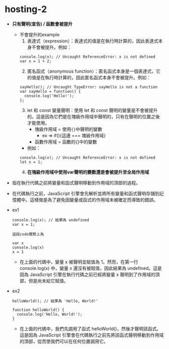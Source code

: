 # hosting-2
- **只有聲明(宣告) / 函數會被提升**
    - 不會提升的example
        1. 表達式（expression）：表達式的值是在執行時計算的，因此表達式本身不會被提升。例如：
        ```
        console.log(x); // Uncaught ReferenceError: x is not defined
        var x = 1 + 2;
        ```
        2. 匿名函式（anonymous function）：匿名函式本身是一個表達式，它的值是在執行時計算的，因此匿名函式本身不會被提升。例如：
        ```
        sayHello(); // Uncaught TypeError: sayHello is not a function
        var sayHello = function() {
          console.log('Hello!');
        };

        ```
        3. let 和 const 變量聲明：使用 let 和 const 聲明的變量是不會被提升的。這是因為它們是在塊級作用域中聲明的，只有在聲明的位置之後才能使用。
            - 塊級作用域 = 使用```{}```中聲明的變數
                - ex => if(){這邊 === 塊級作用域}
            - 函數作用域 = 函數的{}中的變數
        - 例如：
        ```
        console.log(x); // Uncaught ReferenceError: x is not defined
        let x = 1;
        ```
        4. **在塊級作用域中使用var聲明的變數還是會被提升至全局作用域**
       
- 指在執行代碼之前將變量和函式聲明移動到作用域的頂部的過程。
- 在代碼執行之前，JavaScript 引擎會先解析並將所有變量和函式聲明存儲到記憶體中。這樣做是為了避免因變量或函式的作用域未被確定而導致的錯誤。
- ex1
    ```
    console.log(x); // 結果為 undefined
    var x = 1;
    
    這段code實際上為
    
    var x
    console.log(x)
    x = 1
    ```
    - 在上面的代碼中，變量 x 被聲明並賦值為 1。然而，在第一行 console.log(x) 中，變量 x 還沒有被賦值，因此結果為 undefined。這是因為 JavaScript 引擎在執行代碼之前已經將變量 x 聲明到了作用域的頂部，但是尚未給它賦值。
- ex2
    ```
    helloWorld(); // 結果為 'Hello, World!'

    function helloWorld() {
      console.log('Hello, World!');
    }
    ```
    - 在上面的代碼中，我們先調用了函式 helloWorld()，然後才聲明該函式。這是因為 JavaScript 引擎會在代碼執行之前先將該函式聲明移動到作用域的頂部，從而使我們可以在任何位置調用它。